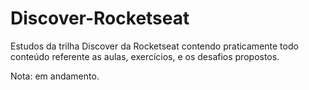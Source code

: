 # Discover-Rocketseat

Estudos da trilha Discover da Rocketseat contendo praticamente todo conteúdo referente as aulas, exercícios, e os desafios propostos.

Nota: em andamento.

